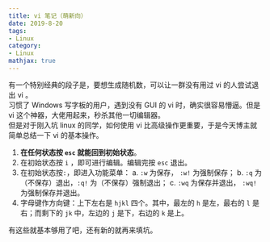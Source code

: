 ```yaml
---
title: vi 笔记（萌新向）
date: 2019-8-20
tags:
- Linux
category:
- Linux
mathjax: true
---
```


有一个特别经典的段子是，要想生成随机数，可以让一群没有用过 vi 的人尝试退出 vi 。  
习惯了 Windows 写字板的用户，遇到没有 GUI 的 vi 时，确实很容易懵逼。但是 vi 这个神器，大佬用起来，秒杀其他一切编辑器。  
但是对于刚入坑 linux 的同学，如何使用 vi 比高级操作更重要，于是今天博主就简单总结一下 vi 的基本操作。  

1. **在任何状态按 `esc` 就能回到初始状态**。
2. 在初始状态按 `i` ，即可进行编辑。编辑完按 `esc` 退出。
3. 在初始状态按`:`，即进入功能菜单：
    a. `:w` 为保存， `:w!` 为强制保存；
    b. `:q` 为（不保存）退出，`:q!` 为（不保存）强制退出；
    c. `:wq` 为保存并退出， `:wq!` 为强制保存并退出。
4. 字母键作方向键：上下左右是 `hjkl` 四个。其中，最左的 `h` 是左，最右的 `l` 是右；而剩下的 `jk` 中，左边的 `j` 是下，右边的 `k` 是上。

有这些就基本够用了吧，还有新的就再来填坑。
